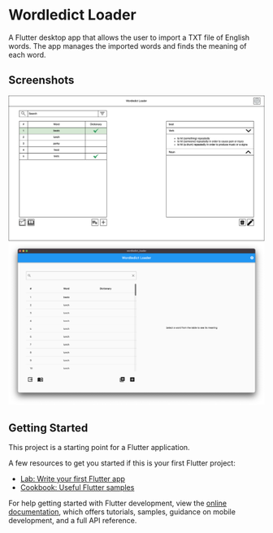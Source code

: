 # Wordledict Loader

A Flutter desktop app that allows the user to import a TXT file of English words.
The app manages the imported words and finds the meaning of each word.

## Screenshots

<img alt="Brief design" src="./screenshots/wordledict-loader.drawio.png" />
<img alt="Actual screenshot" src="./screenshots/wordledict-loader.png" />

## Getting Started

This project is a starting point for a Flutter application.

A few resources to get you started if this is your first Flutter project:

- [Lab: Write your first Flutter app](https://docs.flutter.dev/get-started/codelab)
- [Cookbook: Useful Flutter samples](https://docs.flutter.dev/cookbook)

For help getting started with Flutter development, view the
[online documentation](https://docs.flutter.dev/), which offers tutorials,
samples, guidance on mobile development, and a full API reference.
